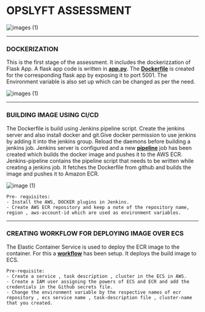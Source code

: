 # OPSLYFT ASSESSMENT 

![images (1)](https://4axofn288etdd2o6u15iv8h7-wpengine.netdna-ssl.com/wp-content/uploads/2020/04/Apr.-10-Formative-vs-Summative-Assessment-Whats-the-Difference-1536x801.jpg )

***

### DOCKERIZATION 

This is the first stage of the assessment. It includes the dockerizzation of Flask App. A flask app code is written in [**app.py**](https://github.com/divyanshuss/opslyft/blob/main/app.py). The [**Dockerfile**](https://github.com/divyanshuss/opslyft/blob/main/Dockerfile) is created for the corresponding flask app by exposing it to port 5001. The Environment variable is also set up which can be changed as per the need.


![images (1)](https://predictivehacks.com/wp-content/uploads/2020/10/docker-python-api-1536x800.jpg)
***

### BUILDING IMAGE USING CI/CD

The Dockerfile is build using Jenkins pipeline script. 
Create the jenkins server and also install docker and git.Give docker permission to use jenkins by adding it into the jenkins group. Reload the daemons before building a jenkins job. Jenkins server is configured and a new [**pipeline**](https://github.com/divyanshuss/opslyft/blob/main/Jenkins-Pipeline) job has been created which builds the docker image and pushes it to the  AWS ECR. Jenkins-pipeline contains the pipeline script that needs to be written while creating a jenkins job. It fetches the Dockerfile from github and builds the image and pushes it to Amazon ECR.


![image (1)](https://i0.wp.com/foxutech.com/wp-content/uploads/2018/12/Setup-Jenkins-with-Amazon-Elastic-Container-Registry.png?resize=696%2C382&ssl=1)


```
Pre- requisites:
- Install the AWS, DOCKER plugins in Jenkins.
- Create AWS ECR repository and keep a note of the repository name, region , aws-account-id which are used as environment variables.

```


***

### CREATING WORKFLOW FOR DEPLOYING IMAGE OVER ECS

The Elastic Container Service is used to deploy the ECR image to the container. For this a [**workflow**](https://github.com/divyanshuss/opslyft/blob/main/workflow.yaml) has been setup. It deploys the build image to ECS. 

```
Pre-requisite:
- Create a service , task description , cluster in the ECS in AWS.
- Create a IAM user assigning the powers of ECS and ECR and add the credentials in the Github secrets file.
- Change the environment variable by the respective names of ecr repository , ecs service name , task-description file , cluster-name that you created.

```
